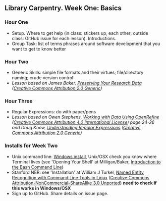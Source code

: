 ## Library Carpentry. Week One: Basics

### Hour One
- Setup. Where to get help (in class: stickers up, each other; outside class: GitHub issue for each lesson). Introductions.
- Group Task: list of terms phrases around software development that you want to get to know better

### Hour Two
- Generic Skills: simple file formats and their virtues; file/directory naming; crude version control
- *Lesson based on James Baker, [Preserving Your Research Data](http://programminghistorian.org/lessons/preserving-your-research-data) ([Creative Commons Attribution 2.0 Generic](http://creativecommons.org/licenses/by/2.0/))*

### Hour Three
- Regular Expressions: do with paper/pens
- *Lesson based on Owen Stephens, [Working with Data Using OpenRefine](http://www.meanboyfriend.com/overdue_ideas/2014/11/working-with-data-using-openrefine/) ([Creative Commons Attribution 4.0 International License](http://creativecommons.org/licenses/by/4.0/)) page 24-26 and Doug Know, [Understanding Regular Expressions](http://programminghistorian.org/lessons/understanding-regular-expressions) ([Creative Commons Attribution 2.0 Generic](http://creativecommons.org/licenses/by/2.0/))*

### Installs for Week Two
- Unix command line: [Windows install](http://msysgit.github.io/), Unix/OSX check you know where Terminal lives (see 'Opening Your Shell' at Milligan/Baker, [Introduction to the Bash Command Line](http://programminghistorian.org/lessons/intro-to-bash))
- Stanford NER: see 'Installation' at William J Turkel, [Named Entity Recognition with Command Line Tools in Linux](http://williamjturkel.net/2013/06/30/named-entity-recognition-with-command-line-tools-in-linux/) ([Creative Commons Attribution-NonCommercial-ShareAlike 3.0 Unported](http://creativecommons.org/licenses/by-nc-sa/3.0/)) **need to check if this works in Windows/OSX**
- Sign up to GitHub. Share details on issue page.
